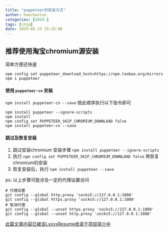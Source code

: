```yaml
---
title: "puppeteer的安装方式"
author: hoochanlon
categories: [2019.]
tags: [chip]
date: 2019-05-23 15:33:08
---
```


## 推荐使用淘宝chromium源安装

简单方便还快速

```
npm config set puppeteer_download_host=https://npm.taobao.org/mirrors
npm i puppeteer
```
<!-- more -->

#### 使用 `puppeteer-cn` 安装

`npm install puppeteer-cn --save` 按此顺序执行以下指令即可

```
npm install puppeteer --ignore-scripts
npm install
npm config set PUPPETEER_SKIP_CHROMIUM_DOWNLOAD false
npm install puppeteer-cn --save
```

#### 跳过及恢复安装
  1. 跳过安装chromium 安装步骤 `npm install puppeteer --ignore-scripts`
  2. 执行 `npm config set PUPPETEER_SKIP_CHROMIUM_DOWNLOAD false` 再恢复chromium的安装
  3. 恢复安装后，执行 `npm install puppeteer --save`

ps: 以上步骤可能涉及一定的代理设置访问
```
# 代理设置
git config --global http.proxy 'socks5://127.0.0.1:1080'
git config --global https.proxy 'socks5://127.0.0.1:1080'
# 取消代理
git config --global --unset https.proxy 'socks5://127.0.0.1:1080'
git config --global --unset http.proxy 'socks5://127.0.0.1:1080'
```

[此篇文章内容已被该LxxyxResume收录于项目简介中](https://github.com/Lxxyx/LxxyxResume)
